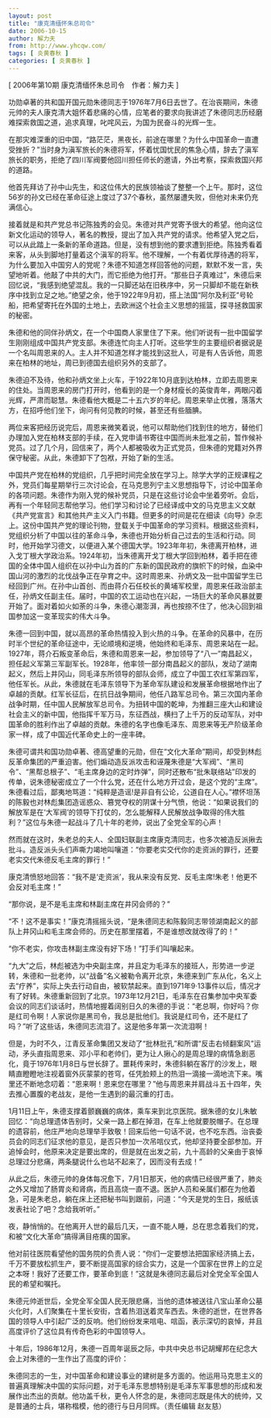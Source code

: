 ```yaml
---
layout: post
title: "康克清缅怀朱总司令"
date: 2006-10-15
author: 解力夫
from: http://www.yhcqw.com/
tags: [ 炎黄春秋 ]
categories: [ 炎黄春秋 ]
---
```



[ 2006年第10期 康克清缅怀朱总司令　作者：解力夫 ]


功勋卓著的共和国开国元勋朱德同志于1976年7月6日去世了。在治丧期间，朱德元帅的夫人康克清大姐怀着悲痛的心情，应笔者的要求向我讲述了朱德同志历经磨难探索救国之道，追求真理，叱咤风云，为国为民奋斗的光辉一生。


在那灾难深重的旧中国，“路茫茫，黑夜长，前途在哪里？为什么中国革命一直遭受挫折？”当时身为滇军旅长的朱德将军，怀着忧国忧民的焦急心情，辞去了滇军旅长的职务，拒绝了四川军阀要他回川担任师长的邀请，外出考察，探索救国兴邦的道路。

他首先拜访了孙中山先生，和这位伟大的民族领袖谈了整整一个上午。那时，这位56岁的孙文已经在革命征途上度过了37个春秋，虽然屡遭失败，但他对未来仍充满信心。


接着就是和共产党总书记陈独秀的会见。朱德对共产党寄予很大的希望。他向这位新文化运动的领导人，著名的教授，提出了加入共产党的请求。他希望入党之后，可以从此踏上一条新的革命道路。但是，没有想到他的要求遭到拒绝。陈独秀看着来客，从头到脚地打量着这个滇军的将军。他不理解，一个有着优厚待遇的将军，为什么要加入中国穷人的党呢？朱德不知道怎样回答他的问题，默默不发一言，失望地听着。他敲了中共的大门，而它拒绝为他打开。“那些日子真难过”，朱德后来回忆说，“我感到绝望混乱。我的一只脚还站在旧秩序中，另一只脚却不能在新秩序中找到立足之地。”绝望之余，他于1922年9月初，搭上法国“阿尔及利亚”号轮船，把希望寄托在外国的土地上，去欧洲这个社会主义思想的摇篮，探寻拯救国家的秘密。


朱德和他的同伴孙炳文，在一个中国商人家里住了下来。他们听说有一批中国留学生刚刚组成中国共产党支部。朱德连忙向主人打听。这些学生的主要组织者据说是一个名叫周恩来的人。主人并不知道怎样才能找到这批人，可是有人告诉他，周恩来在柏林的地址，周已到德国去组织另外的支部了。


朱德迫不及待，他和孙炳文坐上火车，于1922年10月底到达柏林，立即去周恩来的住处。当周恩来的房门打开时，他看到的是一个身材瘦长的英俊青年，两眼闪着光辉，严肃而聪慧。朱德看他大概是二十五六岁的年纪。周恩来举止优雅，落落大方，在招呼他们坐下，询问有何见教的时候，甚至还有些腼腆。


两位来客把经历说完后，周恩来微笑着说，他可以帮助他们找到住的地方，替他们办理加入党在柏林支部的手续，在入党申请书寄往中国而尚未批准之前，暂作候补党员。过了几个月，回信来了，两个人都被吸收为正式党员，但朱德的党籍对外界保守秘密。从此，朱德卸下了包袱，开始了新的生活。


中国共产党在柏林的党组织，几乎把时间完全放在学习上。除学大学的正规课程之外，党员们每星期举行三次讨论会，在马克思列宁主义思想指导下，讨论中国革命的各项问题。朱德作为刚入党的候补党员，只是在这些讨论会中坐着旁听。会后，再有一个年轻同志帮他学习。他们学习和讨论了已经译成中文的马克思主义文献《共产党宣言》和其他共产主义入门书籍。但更多的时间是花在细读《向导》杂志上。这份中国共产党的理论刊物，登载关于中国革命的学习资料。根据这些资料，党组织分析了中国以往的革命斗争，朱德也开始分析自己过去的生活和行动。同时，他开始学习德文，以便进入某个德国大学。1923年年初，朱德离开柏林，进入戈丁根大学政治系。1924年初，当朱德离开戈丁根大学回到柏林，着手把在德国的全体中国人组织在以孙中山为首的广东新的国民政府的旗帜下的时候，血染中国山河的激烈的北伐战争正在孕育之中。这时周恩来、孙炳文及一批中国留学生已经回到广州。在孙中山首创、而由蒋介石任校长的黄埔军校里，周恩来任政治部主任，孙炳文任副主任。届时，中国的农工运动也在兴起，一场巨大的革命风暴就要开始了。面对着如火如荼的斗争，朱德心潮澎湃，再也按捺不住了，他决心回到祖国参加这一变革现实的伟大斗争。


朱德一回到中国，就以高昂的革命热情投入到火热的斗争。在革命的风暴中，在历时半个世纪的革命征途中，无论顺境和逆境，他始终和毛泽东、周恩来站在一起。1927年，蒋介石叛变革命后，朱德和周恩来一起，参加领导了“八一”南昌起义，担任起义军第三军副军长。1928年，他率领一部分南昌起义的部队，发动了湖南起义，然后上井冈山，同毛泽东所领导的部队会师，成立了中国工农红军第四军，他任军长。从此，朱德就在毛泽东领导下为革命军队建设和发展革命根据地作出了卓越的贡献。红军长征后，在抗日战争期间，他任八路军总司令。第三次国内革命战争时期，任中国人民解放军总司令。为扭转中国的乾坤，为推翻三座大山和建设社会主义的新中国，他指挥千军万马，东征西战，横扫了上千万的反动军队，对中国革命的胜利作出了卓越的贡献。朱德的名字也像毛泽东、周恩来等无产阶级革命家一样，成了中国近代革命史上的一座丰碑。


朱德可谓共和国功勋卓著、德高望重的元勋，但在“文化大革命”期间，却受到林彪反革命集团的严重迫害。他们煽动造反派攻击和诬蔑朱德是“大军阀”、“黑司令”、“黑帮总根子”、“毛主席身边的定时炸弹”，同时还散布“批朱联络站”印发的传单，说朱德秘密成立了一个什么党，还在什么地方开过会，是这个党的“主席”。朱德看过后，鄙夷地骂道：“纯粹是造谣!是非自有公论，公道自在人心。”襟怀坦荡的陈毅也对林彪集团造谣惑众、篡党夺权的阴谋十分气愤，他说：“如果说我们的解放军是在‘大军阀’的领导下打仗的，怎么能解释人民解放战争取得的伟大胜利？”这位与朱德一起战斗了几十年的老帅，说出了全党全军的心声！


然而就在这时，朱老总的夫人、全国妇联副主席康克清同志，也多次被造反派揪去批斗。造反派头头们声嘶力竭地叫嚷道：“你要老实交代你的走资派的罪行，还要老实交代朱德反毛主席的罪行！”

康克清愤怒地回答：“我不是‘走资派’，我从来没有反党、反毛主席!朱老！他更不会反对毛主席！”

“那你说，是不是毛主席和林副主席在井冈会师的？”

“不！这不是事实！”康克清摇摇头说，“是朱德同志和陈毅同志带领湖南起义的部队上井冈山和毛主席会师的。历史在那里摆着，不是谁想改就改得了的！”

“你不老实，你攻击林副主席没有好下场！”打手们叫嚷起来。


“九大”之后，林彪被选为中央副主席，并且定为毛泽东的接班人，形势进一步逆转，朱德和一批老帅，以“战备”名义被勒令离开北京，朱德来到广东从化，名义上去“疗养”，实际上失去行动自由，被软禁起来。直到1971年9·13事件以后，情况才有了好转。朱德重新回到了北京。1973年12月21日，毛泽东在召集参加中央军委会议的同志们谈话时，热情地握着阔别日久的朱德的手说：“老总啊，你好吗？你是红司令啊！人家说你是黑司令，我总是批他们。我说是红司令，还不是红了吗？”听了这些话，朱德同志流泪了。这是他多年第一次流泪啊！


但是，为时不久，江青反革命集团又发动了“批林批孔”和所谓“反击右倾翻案风”运动，矛头直指周恩来、邓小平和老帅们，更为让人揪心的是周总理的病情急剧恶化，竟于1976年1月8日与世长辞了。噩耗传来时，朱德斜躺在客厅的沙发上，眼睛直瞪瞪地注视着窗外灰蒙蒙的苍穹，任凭脸颊上的热泪一滴接一滴地流下来。嘴里还不断地念叨着：“恩来啊！恩来您在哪里？”他与周恩来并肩战斗五十四年，失去推心置腹的老战友，是他一生遇到的最沉重的打击。


1月11日上午，朱德支撑着颤巍巍的病体，乘车来到北京医院。据朱德的女儿朱敏回忆：“向总理遗体告别时，父亲一路上都在掉泪，在车上他就要脱帽子。在总理的遗容前，他庄严地向总理举手致敬！回来后他一句话不说，也不吃东西。治丧委员会的同志们征求他的意见，是否只参加一次吊唁仪式，他却坚持要全部参加。开追悼会时，他原来决定是要出席的，但是就在出发之前，九十高龄的父亲由于哀悼总理过分悲痛，两条腿说什么也站不起来了，因而没有去成！”


从此之后，朱德元帅的身体每况愈下，7月1日那天，他的病情已经很严重了，肺炎之外又增加了肠胃炎和肾病，而且高烧一直不退。医护人员和亲属们都在为他着急，可是朱老总，躺在床上还把秘书叫到跟前，问道：“今天是党的生日，报纸该发表社论了吧？念给我听听。”

夜，静悄悄的。在他离开人世的最后几天，一直不能人睡，总在思念着我们的党，和被“文化大革命”搞得满目疮痍的国家。


他对前往医院看望他的国务院的负责人说：“你们一定要想法把国家经济搞上去，千万不要放松抓生产，要不断提高国家的综合实力，这是一个国家在世界上的立足之本呀！我好了还要工作，要革命到底！”这就是朱德同志最后对全党全军全国人民的希望和嘱托。


朱德元帅逝世后，全党全军全国人民无限悲痛，当他的遗体被送往八宝山革命公墓火化时，人们聚集在十里长安街，含着热泪送着灵车西去。朱德的逝世，在世界各国的领导人中引起广泛的反响。他们纷纷发来唁电、唁函，表示深切的哀悼，并且高度评价了这位具有传奇色彩的中国领导人。

十年后，1986年12月，朱德一百周年诞辰之际，中共中央总书记胡耀邦在纪念大会上对朱德的一生作出了高度的评价：


朱德同志的一生，对中国革命和建设事业的建树是多方面的。他运用马克思主义的普遍真理解决中国的实际问题，对于毛泽东思想特别是毛泽东军事思想的形成和发展作出杰出的贡献。他功盖千秋，更令人怀念的是，朱德同志既是伟大的统帅，又是普通的士兵，堪称楷模，他的德行与日月同辉。（责任编辑 
赵友慈）


